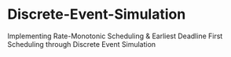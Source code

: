 # Discrete-Event-Simulation
Implementing Rate-Monotonic Scheduling &amp; Earliest Deadline First Scheduling through Discrete Event Simulation

